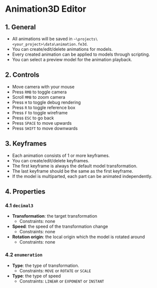 # Animation3D Editor

## 1. General

- All animations will be saved in `~\projects\<your_project>\data\animation.fe3d`.
- You can create/edit/delete animations for models.
- Every created animation can be applied to models through scripting.
- You can select a preview model for the animation playback.

## 2. Controls

- Move camera with your mouse
- Press `RMB` to toggle camera
- Scroll `MMB` to zoom camera
- Press `H` to toggle debug rendering
- Press `R` to toggle reference box
- Press `F` to toggle wireframe
- Press `ESC` to go back
- Press `SPACE` to move upwards
- Press `SHIFT` to move downwards

## 3. Keyframes

- Each animation consists of 1 or more keyframes.
- You can create/edit/delete keyframes.
- The first keyframe is always the default model transformation.
- The last keyframe should be the same as the first keyframe.
- If the model is multiparted, each part can be animated independently.

## 4. Properties

### 4.1 `decimal3`

- **Transformation**: the target transformation
  - Constraints: none
- **Speed**: the speed of the transformation change
  - Constraints: none
- **Rotation origin**: the local origin which the model is rotated around
  - Constraints: none

### 4.2 `enumeration`

- **Type**: the type of transformation.
  - Constraints: `MOVE` or `ROTATE` or `SCALE`
- **Type**: the type of speed
  - Constraints: `LINEAR` or `EXPONENT` or `INSTANT`
